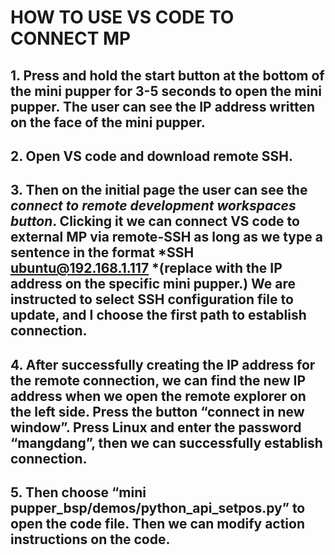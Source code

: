 # HOW TO USE VS CODE TO CONNECT MP

## 1. Press and hold the start button at the bottom of the mini pupper for 3-5 seconds to open the mini pupper. The user can see the IP address written on the face of the mini pupper.
## 2. Open VS code and download remote SSH.
## 3. Then on the initial page the user can see the *connect to remote development workspaces button*. Clicking it we can connect VS code to external MP via remote-SSH as long as we type a sentence in the format *SSH ubuntu@192.168.1.117 *(replace with the IP address on the specific mini pupper.) We are instructed to select SSH configuration file to update, and I choose the first path to establish connection.
## 4. After successfully creating the IP address for the remote connection, we can find the new IP address when we open the remote explorer on the left side. Press the button “connect in new window”. Press Linux and enter the password “mangdang”, then we can successfully establish connection.
## 5. Then choose “mini pupper_bsp/demos/python_api_setpos.py” to open the code file. Then we can modify action instructions on the code.
